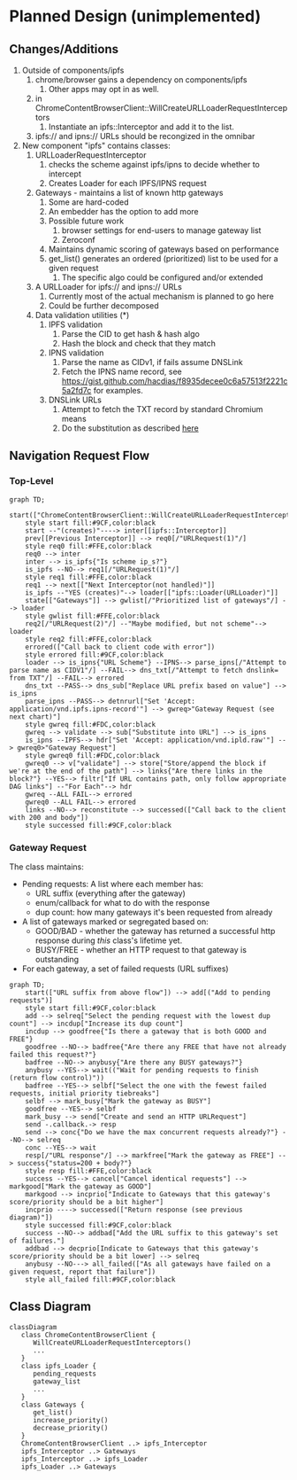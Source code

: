 # Planned Design (unimplemented)

## Changes/Additions

1. Outside of components/ipfs
   1. chrome/browser gains a dependency on components/ipfs
      1. Other apps may opt in as well.
   2. in ChromeContentBrowserClient::WillCreateURLLoaderRequestInterceptors
      1. Instantiate an ipfs::Interceptor and add it to the list.
   3. ipfs:// and ipns:// URLs should be recongized in the omnibar
2. New component "ipfs" contains classes:
   1. URLLoaderRequestInterceptor
      1. checks the scheme against ipfs/ipns to decide whether to intercept
      2. Creates Loader for each IPFS/IPNS request
   2. Gateways - maintains a list of known http gateways
      1. Some are hard-coded
      2. An embedder has the option to add more
      3. Possible future work
         1. browser settings for end-users to manage gateway list
         2. Zeroconf
      4. Maintains dynamic scoring of gateways based on performance
      5. get_list() generates an ordered (prioritized) list to be used for a given request
         1. The specific algo could be configured and/or extended
   3. A URLLoader for ipfs:// and ipns:// URLs
      1. Currently most of the actual mechanism is planned to go here
      2. Could be further decomposed
   4. Data validation utilities (*)
      1. IPFS validation
         1. Parse the CID to get hash & hash algo
         2. Hash the block and check that they match
      2. IPNS validation
         1. Parse the name as CIDv1, if fails assume DNSLink
         2. Fetch the IPNS name record, see https://gist.github.com/hacdias/f8935decee0c6a57513f2221c5a2fd7c for examples.
      4. DNSLink URLs
         1. Attempt to fetch the TXT record by standard Chromium means
         2. Do the substitution as described [here](http://chomp:8080/ipfs/bafybeidkrrsdauzr6lfkfr7so625myv7njbzvkptrrj2a4ir4ejlg3sieu/concepts/dnslink/#resolve-dnslink-name)

## Navigation Request Flow

### Top-Level
```mermaid
graph TD;
    start(["ChromeContentBrowserClient::WillCreateURLLoaderRequestInterceptors()"])
    style start fill:#9CF,color:black
    start --"(creates)"----> inter[[ipfs::Interceptor]]
    prev[[Previous Interceptor]] --> req0[/"URLRequest(1)"/]
    style req0 fill:#FFE,color:black
    req0 --> inter
    inter --> is_ipfs{"Is scheme ip_s?"}
    is_ipfs --NO--> req1[/"URLRequest(1)"/]
    style req1 fill:#FFE,color:black
    req1 --> next[["Next Interceptor(not handled)"]]
    is_ipfs --"YES (creates)"--> loader[["ipfs::Loader(URLLoader)"]]
    state[["Gateways"]] --> gwlist[/"Prioritized list of gateways"/] --> loader
    style gwlist fill:#FFE,color:black
    req2[/"URLRequest(2)"/] --"Maybe modified, but not scheme"--> loader
    style req2 fill:#FFE,color:black
    errored(["Call back to client code with error"])
    style errored fill:#9CF,color:black
    loader --> is_ipns{"URL Scheme"} --IPNS--> parse_ipns[/"Attempt to parse name as CIDV1"/] --FAIL--> dns_txt[/"Attempt to fetch dnslink= from TXT"/] --FAIL--> errored
    dns_txt --PASS--> dns_sub["Replace URL prefix based on value"] --> is_ipns
    parse_ipns --PASS--> detnrurl["Set 'Accept: application/vnd.ipfs.ipns-record'"] --> gwreq>"Gateway Request (see next chart)"]
    style gwreq fill:#FDC,color:black
    gwreq --> validate --> sub["Substitute into URL"] --> is_ipns
    is_ipns --IPFS--> hdr["Set 'Accept: application/vnd.ipld.raw'"] --> gwreq0>"Gateway Request"]
    style gwreq0 fill:#FDC,color:black
    gwreq0 --> v["validate"] --> store["Store/append the block if we're at the end of the path"] --> links{"Are there links in the block?"} --YES--> filtr["If URL contains path, only follow appropriate DAG links"] --"For Each"--> hdr
    gwreq --ALL FAIL--> errored
    gwreq0 --ALL FAIL--> errored
    links --NO--> reconstitute --> successed(["Call back to the client with 200 and body"])
    style successed fill:#9CF,color:black
 ```

### Gateway Request

The class maintains:
* Pending requests: A list where each member has:
  * URL suffix (everything after the gateway)
  * enum/callback for what to do with the response
  * dup count: how many gateways it's been requested from already
* A list of gateways marked or segregated based on:
  * GOOD/BAD - whether the gateway has returned a successful http response during _this_ class's lifetime yet.
  * BUSY/FREE - whether an HTTP request to that gateway is outstanding
* For each gateway, a set of failed requests (URL suffixes)

```mermaid
graph TD;
    start(["URL suffix from above flow"]) --> add[("Add to pending requests")]
    style start fill:#9CF,color:black
    add --> selreq["Select the pending request with the lowest dup count"] --> incdup["Increase its dup count"] 
    incdup --> goodfree{"Is there a gateway that is both GOOD and FREE"} 
    goodfree --NO--> badfree{"Are there any FREE that have not already failed this request?"} 
    badfree --NO--> anybusy{"Are there any BUSY gateways?"} 
    anybusy --YES--> wait(("Wait for pending requests to finish (return flow control)"))
    badfree --YES--> selbf["Select the one with the fewest failed requests, initial priority tiebreaks"] 
    selbf --> mark_busy["Mark the gateway as BUSY"]
    goodfree --YES--> selbf
    mark_busy --> send["Create and send an HTTP URLRequest"]
    send -.callback.-> resp
    send --> conc{"Do we have the max concurrent requests already?"} --NO--> selreq
    conc --YES--> wait
    resp[/"URL response"/] --> markfree["Mark the gateway as FREE"] --> success{"status=200 + body?"} 
    style resp fill:#FFE,color:black
    success --YES--> cancel["Cancel identical requests"] --> markgood["Mark the gateway as GOOD"] 
    markgood --> incprio["Indicate to Gateways that this gateway's score/priority should be a bit higher"] 
    incprio ----> successed(["Return response (see previous diagram)"])
    style successed fill:#9CF,color:black
    success --NO--> addbad["Add the URL suffix to this gateway's set of failures."] 
    addbad --> decprio[Indicate to Gateways that this gateway's score/priority should be a bit lower] --> selreq
    anybusy --NO---> all_failed(["As all gateways have failed on a given request, report that failure"])
    style all_failed fill:#9CF,color:black
 ```

## Class Diagram

```mermaid
classDiagram
   class ChromeContentBrowserClient {
      WillCreateURLLoaderRequestInterceptors()
      ...
   }
   class ipfs_Loader {
      pending_requests
      gateway_list
      ...
   }
   class Gateways {
      get_list()
      increase_priority()
      decrease_priority()
   }
   ChromeContentBrowserClient ..> ipfs_Interceptor
   ipfs_Interceptor ..> Gateways
   ipfs_Interceptor ..> ipfs_Loader
   ipfs_Loader ..> Gateways   
```
